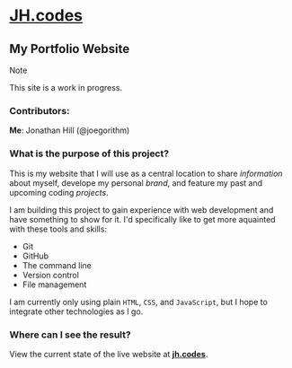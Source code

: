 # [JH.codes](https://jh.codes/)

## My Portfolio Website

> [!NOTE]
> This site is a work in progress.

### Contributors:
**Me**: Jonathan Hill (@joegorithm)

### What is the purpose of this project?
This is my website that I will use as a central location to share _information_ about myself, develope my personal _brand_, and feature my past and upcoming coding _projects_.

I am building this project to gain experience with web development and have something to show for it. I'd specifically like to get more aquainted with these tools and skills:
- Git
- GitHub
- The command line
- Version control
- File management

I am currently only using plain `HTML`, `CSS`, and `JavaScript`, but I hope to integrate other technologies as I go.

### Where can I see the result?
View the current state of the live website at **[jh.codes](https://jh.codes/)**.
